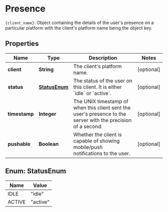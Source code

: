 

# Presence

`{client_name}`: Object containing the details of the user's presence on a particular platform with the client's platform name being the object key. 

## Properties

Name | Type | Description | Notes
------------ | ------------- | ------------- | -------------
**client** | **String** | The client&#39;s platform name.  |  [optional]
**status** | [**StatusEnum**](#StatusEnum) | The status of the user on this client. It is either &#x60;idle&#x60; or &#x60;active&#x60;.  |  [optional]
**timestamp** | **Integer** | The UNIX timestamp of when this client sent the user&#39;s presence to the server with the precision of a second.  |  [optional]
**pushable** | **Boolean** | Whether the client is capable of showing mobile/push notifications to the user.  |  [optional]



## Enum: StatusEnum

Name | Value
---- | -----
IDLE | &quot;idle&quot;
ACTIVE | &quot;active&quot;



